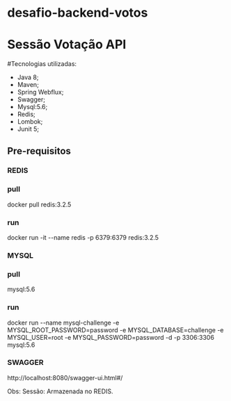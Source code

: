 # desafio-backend-votos
# Sessão Votação API

#Tecnologias utilizadas:
 - Java 8;
 - Maven;
 - Spring Webflux;
 - Swagger;
 - Mysql:5.6;
 - Redis;
 - Lombok;
 - Junit 5;

## Pre-requisitos

### REDIS
### pull
docker pull redis:3.2.5

### run
docker run -it --name redis -p 6379:6379 redis:3.2.5

### MYSQL
### pull
mysql:5.6

### run
docker run --name mysql-challenge -e MYSQL_ROOT_PASSWORD=password -e MYSQL_DATABASE=challenge -e MYSQL_USER=root -e MYSQL_PASSWORD=password -d -p 3306:3306 mysql:5.6

### SWAGGER
http://localhost:8080/swagger-ui.html#/


Obs:  Sessão: Armazenada no REDIS.
